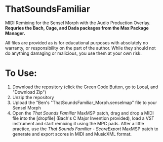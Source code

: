 # ThatSoundsFamiliar
MIDI Remixing for the Sensel Morph with the Audio Production Overlay. **Requries the Bach, Cage, and Dada packages from the Max Package Manager.**

All files are provided as is for educational purposes with absolutely no warranty, or responsibility on the part of the author. While they should not do anything damaging or malicious, you use them at your own risk. 

# To Use:
1) Download the repository (click the Green Code Button, go to Local, and "Download Zip")
2) Unzip the repository
3) Upload the "Ben's "ThatSoundsFamiliar_Morph.senselmap" file to your Sensel Morph
4) Open the *That Sounds Familiar* MaxMSP patch, drag and drop a MIDI file into the [dropfile] (Bach's C Major Invention provided), load a VST instrument and start remixing it using the MPC pads. After a little practice, use the *That Sounds Familiar - ScoreExport* MaxMSP patch to generate and export scores in MIDI and MusicXML format.
